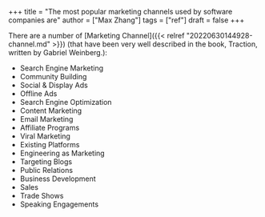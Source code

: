 +++
title = "The most popular marketing channels used by software companies are"
author = ["Max Zhang"]
tags = ["ref"]
draft = false
+++

There are a number of [Marketing Channel]({{< relref "20220630144928-channel.md" >}}) (that have been very well described in the book, Traction, written by Gabriel Weinberg.):

-   Search Engine Marketing
-   Community Building
-   Social &amp; Display Ads
-   Offline Ads
-   Search Engine Optimization
-   Content Marketing
-   Email Marketing
-   Affiliate Programs
-   Viral Marketing
-   Existing Platforms
-   Engineering as Marketing
-   Targeting Blogs
-   Public Relations
-   Business Development
-   Sales
-   Trade Shows
-   Speaking Engagements
